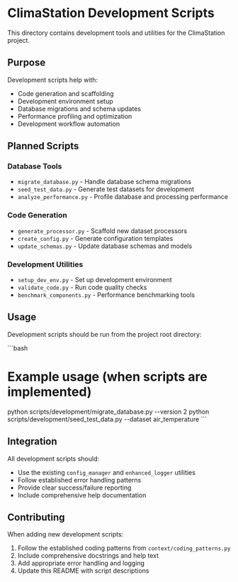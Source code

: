 # ClimaStation Development Scripts

This directory contains development tools and utilities for the ClimaStation project.

## Purpose

Development scripts help with:
- Code generation and scaffolding
- Development environment setup
- Database migrations and schema updates
- Performance profiling and optimization
- Development workflow automation

## Planned Scripts

### Database Tools
- `migrate_database.py` - Handle database schema migrations
- `seed_test_data.py` - Generate test datasets for development
- `analyze_performance.py` - Profile database and processing performance

### Code Generation
- `generate_processor.py` - Scaffold new dataset processors
- `create_config.py` - Generate configuration templates
- `update_schemas.py` - Update database schemas and models

### Development Utilities
- `setup_dev_env.py` - Set up development environment
- `validate_code.py` - Run code quality checks
- `benchmark_components.py` - Performance benchmarking tools

## Usage

Development scripts should be run from the project root directory:

\`\`\`bash
# Example usage (when scripts are implemented)
python scripts/development/migrate_database.py --version 2
python scripts/development/seed_test_data.py --dataset air_temperature
\`\`\`

## Integration

All development scripts should:
- Use the existing `config_manager` and `enhanced_logger` utilities
- Follow established error handling patterns
- Provide clear success/failure reporting
- Include comprehensive help documentation

## Contributing

When adding new development scripts:
1. Follow the established coding patterns from `context/coding_patterns.py`
2. Include comprehensive docstrings and help text
3. Add appropriate error handling and logging
4. Update this README with script descriptions
